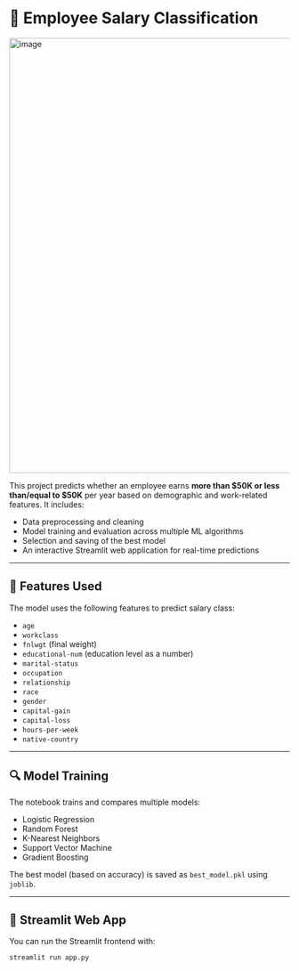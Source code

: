 # 💼 Employee Salary Classification

<img width="1538" height="782" alt="image" src="https://github.com/user-attachments/assets/07c1b60c-dc23-41c3-822e-8396ef5ce085" />

This project predicts whether an employee earns **more than \$50K or less than/equal to \$50K** per year based on demographic and work-related features. It includes:

- Data preprocessing and cleaning
- Model training and evaluation across multiple ML algorithms
- Selection and saving of the best model
- An interactive Streamlit web application for real-time predictions

---


## 🧠 Features Used

The model uses the following features to predict salary class:

- `age`
- `workclass`
- `fnlwgt` (final weight)
- `educational-num` (education level as a number)
- `marital-status`
- `occupation`
- `relationship`
- `race`
- `gender`
- `capital-gain`
- `capital-loss`
- `hours-per-week`
- `native-country`

---

## 🔍 Model Training

The notebook trains and compares multiple models:

- Logistic Regression
- Random Forest
- K-Nearest Neighbors
- Support Vector Machine
- Gradient Boosting

The best model (based on accuracy) is saved as `best_model.pkl` using `joblib`.

---

## 🚀 Streamlit Web App

You can run the Streamlit frontend with:

```bash
streamlit run app.py

